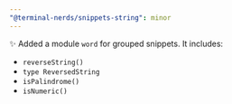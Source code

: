 ```yaml
---
"@terminal-nerds/snippets-string": minor
---
```


✨ Added a module `word` for grouped snippets. It includes:

-   `reverseString()`
-   `type ReversedString`
-   `isPalindrome()`
-   `isNumeric()`
